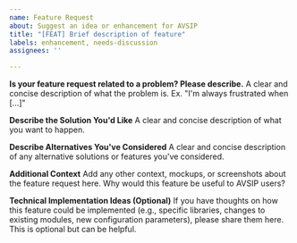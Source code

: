 ```yaml
---
name: Feature Request
about: Suggest an idea or enhancement for AVSIP
title: "[FEAT] Brief description of feature"
labels: enhancement, needs-discussion
assignees: ''

---
```


**Is your feature request related to a problem? Please describe.**
A clear and concise description of what the problem is. Ex. "I'm always frustrated when [...]"

**Describe the Solution You'd Like**
A clear and concise description of what you want to happen.

**Describe Alternatives You've Considered**
A clear and concise description of any alternative solutions or features you've considered.

**Additional Context**
Add any other context, mockups, or screenshots about the feature request here.
Why would this feature be useful to AVSIP users?

**Technical Implementation Ideas (Optional)**
If you have thoughts on how this feature could be implemented (e.g., specific libraries, changes to existing modules, new configuration parameters), please share them here. This is optional but can be helpful.
